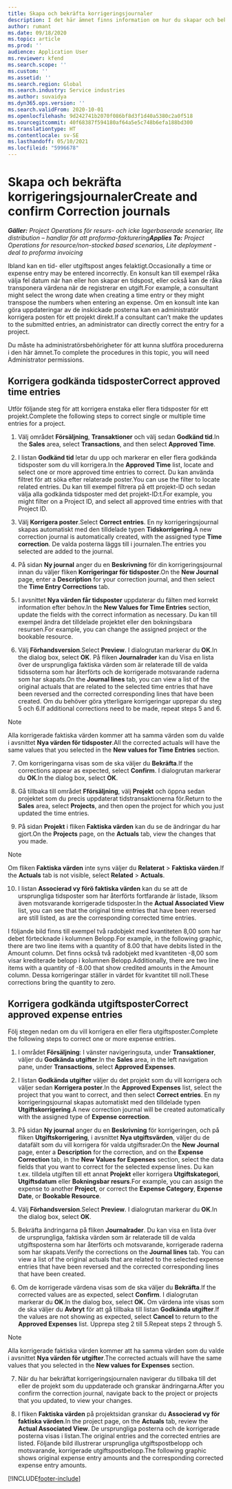 ```yaml
---
title: Skapa och bekräfta korrigeringsjournaler
description: I det här ämnet finns information om hur du skapar och bekräftar en korrigeringsjournal.
author: rumant
ms.date: 09/18/2020
ms.topic: article
ms.prod: ''
audience: Application User
ms.reviewer: kfend
ms.search.scope: ''
ms.custom: ''
ms.assetid: ''
ms.search.region: Global
ms.search.industry: Service industries
ms.author: suvaidya
ms.dyn365.ops.version: ''
ms.search.validFrom: 2020-10-01
ms.openlocfilehash: 9d242741b2070f086bf8d3f1d40a5380c2a0f518
ms.sourcegitcommit: 40f68387f594180af64a5e5c748b6efa188bd300
ms.translationtype: HT
ms.contentlocale: sv-SE
ms.lasthandoff: 05/10/2021
ms.locfileid: "5996678"
---
```

# <a name="create-and-confirm-correction-journals"></a><span data-ttu-id="7fff4-103">Skapa och bekräfta korrigeringsjournaler</span><span class="sxs-lookup"><span data-stu-id="7fff4-103">Create and confirm Correction journals</span></span>

<span data-ttu-id="7fff4-104">_**Gäller:** Project Operations för resurs- och icke lagerbaserade scenarier, lite distribution – handlar för att proforma-fakturering_</span><span class="sxs-lookup"><span data-stu-id="7fff4-104">_**Applies To:** Project Operations for resource/non-stocked based scenarios, Lite deployment - deal to proforma invoicing_</span></span>

<span data-ttu-id="7fff4-105">Ibland kan en tid- eller utgiftspost anges felaktigt.</span><span class="sxs-lookup"><span data-stu-id="7fff4-105">Occasionally a time or expense entry may be entered incorrectly.</span></span> <span data-ttu-id="7fff4-106">En konsult kan till exempel råka välja fel datum när han eller hon skapar en tidspost, eller också kan de råka transponera värdena när de registrerar en utgift.</span><span class="sxs-lookup"><span data-stu-id="7fff4-106">For example, a consultant might select the wrong date when creating a time entry or they might transpose the numbers when entering an expense.</span></span> <span data-ttu-id="7fff4-107">Om en konsult inte kan göra uppdateringar av de inskickade posterna kan en administratör korrigera posten för ett projekt direkt.</span><span class="sxs-lookup"><span data-stu-id="7fff4-107">If a consultant can’t make the updates to the submitted entries, an administrator can directly correct the entry for a project.</span></span>

<span data-ttu-id="7fff4-108">Du måste ha administratörsbehörigheter för att kunna slutföra procedurerna i den här ämnet.</span><span class="sxs-lookup"><span data-stu-id="7fff4-108">To complete the procedures in this topic, you will need Administrator permissions.</span></span>

## <a name="correct-approved-time-entries"></a><span data-ttu-id="7fff4-109">Korrigera godkända tidsposter</span><span class="sxs-lookup"><span data-stu-id="7fff4-109">Correct approved time entries</span></span>     

<span data-ttu-id="7fff4-110">Utför följande steg för att korrigera enstaka eller flera tidsposter för ett projekt.</span><span class="sxs-lookup"><span data-stu-id="7fff4-110">Complete the following steps to correct single or multiple time entries for a project.</span></span>

1. <span data-ttu-id="7fff4-111">Välj området **Försäljning**, **Transaktioner** och välj sedan **Godkänd tid**.</span><span class="sxs-lookup"><span data-stu-id="7fff4-111">In the **Sales** area, select **Transactions**, and then select **Approved Time**.</span></span> 

2. <span data-ttu-id="7fff4-112">I listan **Godkänd tid** letar du upp och markerar en eller flera godkända tidsposter som du vill korrigera.</span><span class="sxs-lookup"><span data-stu-id="7fff4-112">In the **Approved Time** list, locate and select one or more approved time entries to correct.</span></span> <span data-ttu-id="7fff4-113">Du kan använda filtret för att söka efter relaterade poster.</span><span class="sxs-lookup"><span data-stu-id="7fff4-113">You can use the filter to locate related entries.</span></span> <span data-ttu-id="7fff4-114">Du kan till exempel filtrera på ett projekt-ID och sedan välja alla godkända tidsposter med det projekt-ID:t.</span><span class="sxs-lookup"><span data-stu-id="7fff4-114">For example, you might filter on a Project ID, and select all approved time entries with that Project ID.</span></span>

3. <span data-ttu-id="7fff4-115">Välj **Korrigera poster**.</span><span class="sxs-lookup"><span data-stu-id="7fff4-115">Select **Correct entries**.</span></span> <span data-ttu-id="7fff4-116">En ny korrigeringsjournal skapas automatiskt med den tilldelade typen **Tidskorrigering**.</span><span class="sxs-lookup"><span data-stu-id="7fff4-116">A new correction journal is automatically created, with the assigned type **Time correction**.</span></span> <span data-ttu-id="7fff4-117">De valda posterna läggs till i journalen.</span><span class="sxs-lookup"><span data-stu-id="7fff4-117">The entries you selected are added to the journal.</span></span> 

4. <span data-ttu-id="7fff4-118">På sidan **Ny journal** anger du en **Beskrivning** för din korrigeringsjournal innan du väljer fliken **Korrigeringar för tidsposter**.</span><span class="sxs-lookup"><span data-stu-id="7fff4-118">On the **New Journal** page, enter a **Description** for your correction journal, and then select the **Time Entry Corrections** tab.</span></span>  

5. <span data-ttu-id="7fff4-119">I avsnittet **Nya värden får tidsposter** uppdaterar du fälten med korrekt information efter behov.</span><span class="sxs-lookup"><span data-stu-id="7fff4-119">In the **New Values for Time Entries** section, update the fields with the correct information as necessary.</span></span> <span data-ttu-id="7fff4-120">Du kan till exempel ändra det tilldelade projektet eller den bokningsbara resursen.</span><span class="sxs-lookup"><span data-stu-id="7fff4-120">For example, you can change the assigned project or the bookable resource.</span></span>

6. <span data-ttu-id="7fff4-121">Välj **Förhandsversion**.</span><span class="sxs-lookup"><span data-stu-id="7fff4-121">Select **Preview**.</span></span> <span data-ttu-id="7fff4-122">I dialogrutan markerar du **OK**.</span><span class="sxs-lookup"><span data-stu-id="7fff4-122">In the dialog box, select **OK**.</span></span> <span data-ttu-id="7fff4-123">På fliken **Journalrader** kan du Visa en lista över de ursprungliga faktiska värden som är relaterade till de valda tidssoterna som har återförts och de korrigerade motsvarande raderna som har skapats.</span><span class="sxs-lookup"><span data-stu-id="7fff4-123">On the **Journal lines** tab, you can view a list of the original actuals that are related to the selected time entries that have been reversed and the corrected corresponding lines that have been created.</span></span> <span data-ttu-id="7fff4-124">Om du behöver göra ytterligare korrigeringar upprepar du steg 5 och 6.</span><span class="sxs-lookup"><span data-stu-id="7fff4-124">If additional corrections need to be made, repeat steps 5 and 6.</span></span> 

> [!NOTE]
> <span data-ttu-id="7fff4-125">Alla korrigerade faktiska värden kommer att ha samma värden som du valde i avsnittet **Nya värden för tidsposter**.</span><span class="sxs-lookup"><span data-stu-id="7fff4-125">All the corrected actuals will have the same values that you selected in the **New values for Time Entries** section.</span></span>

7. <span data-ttu-id="7fff4-126">Om korrigeringarna visas som de ska väljer du **Bekräfta**.</span><span class="sxs-lookup"><span data-stu-id="7fff4-126">If the corrections appear as expected, select **Confirm**.</span></span> <span data-ttu-id="7fff4-127">I dialogrutan markerar du **OK**.</span><span class="sxs-lookup"><span data-stu-id="7fff4-127">In the dialog box, select **OK**.</span></span>

8. <span data-ttu-id="7fff4-128">Gå tillbaka till området **Fförsäljning**, välj **Projekt** och öppna sedan projektet som du precis uppdaterat tidstransaktionerna för.</span><span class="sxs-lookup"><span data-stu-id="7fff4-128">Return to the **Sales** area, select **Projects**, and then open the project for which you just updated the time entries.</span></span> 

9. <span data-ttu-id="7fff4-129">På sidan **Projekt** i fliken **Faktiska värden** kan du se de ändringar du har gjort.</span><span class="sxs-lookup"><span data-stu-id="7fff4-129">On the **Projects** page, on the **Actuals** tab, view the changes that you made.</span></span> 

> [!NOTE]
> <span data-ttu-id="7fff4-130">Om fliken **Faktiska värden** inte syns väljer du **Relaterat** > **Faktiska värden**.</span><span class="sxs-lookup"><span data-stu-id="7fff4-130">If the **Actuals** tab is not visible, select **Related** > **Actuals**.</span></span>  

10. <span data-ttu-id="7fff4-131">I listan **Associerad vy förö faktiska värden** kan du se att de ursprungliga tidsposter som har återförts fortfarande är listade, liksom även motsvarande korrigerade tidsposter.</span><span class="sxs-lookup"><span data-stu-id="7fff4-131">In the **Actual Associated View** list, you can see that the original time entries that have been reversed are still listed, as are the corresponding corrected time entries.</span></span> 

<span data-ttu-id="7fff4-132">I följande bild finns till exempel två radobjekt med kvantiteten 8,00 som har debet förtecknade i kolumnen Belopp.</span><span class="sxs-lookup"><span data-stu-id="7fff4-132">For example, in the following graphic, there are two line items with a quantity of 8.00 that have debits listed in the Amount column.</span></span> <span data-ttu-id="7fff4-133">Det finns också två radobjekt med kvantiteten -8,00 som visar krediterade belopp i kolumnen Belopp.</span><span class="sxs-lookup"><span data-stu-id="7fff4-133">Additionally, there are two line items with a quantity of -8.00 that show credited amounts in the Amount column.</span></span> <span data-ttu-id="7fff4-134">Dessa korrigeringar ställer in värdet för kvantitet till noll.</span><span class="sxs-lookup"><span data-stu-id="7fff4-134">These corrections bring the quantity to zero.</span></span>

 
## <a name="correct-approved-expense-entries"></a><span data-ttu-id="7fff4-135">Korrigera godkända utgiftsposter</span><span class="sxs-lookup"><span data-stu-id="7fff4-135">Correct approved expense entries</span></span>

<span data-ttu-id="7fff4-136">Följ stegen nedan om du vill korrigera en eller flera utgiftsposter.</span><span class="sxs-lookup"><span data-stu-id="7fff4-136">Complete the following steps to correct one or more expense entries.</span></span> 

1. <span data-ttu-id="7fff4-137">I området **Försäljning**: I vänster navigeringsuta, under **Transaktioner**, väljer du **Godkända utgifter**.</span><span class="sxs-lookup"><span data-stu-id="7fff4-137">In the **Sales** area, in the left navigation pane, under **Transactions**, select **Approved Expenses**.</span></span>

2. <span data-ttu-id="7fff4-138">I listan **Godkända utgifter** väljer du det projekt som du vill korrigera och väljer sedan **Korrigera poster**.</span><span class="sxs-lookup"><span data-stu-id="7fff4-138">In the **Approved Expenses** list, select the project that you want to correct, and then select **Correct entries**.</span></span> <span data-ttu-id="7fff4-139">En ny korrigeringsjournal skapas automatiskt med den tilldelade typen **Utgiftskorrigering**.</span><span class="sxs-lookup"><span data-stu-id="7fff4-139">A new correction journal will be created automatically with the assigned type of **Expense correction**.</span></span> 

3. <span data-ttu-id="7fff4-140">På sidan **Ny journal** anger du en **Beskrivning** för korrigeringen, och på fliken **Utgiftskorrigering**, i avsnittet **Nya utgiftsvärden**, väljer du de datafält som du vill korrigera för valda utgiftsrader.</span><span class="sxs-lookup"><span data-stu-id="7fff4-140">On the **New Journal** page, enter a **Description** for the correction, and on the **Expense Correction** tab, in the **New Values for Expenses** section, select the data fields that you want to correct for the selected expense lines.</span></span> <span data-ttu-id="7fff4-141">Du kan t.ex. tilldela utgiften till ett annat **Projekt** eller korrigera **Utgiftskategori**, **Utgiftsdatum** eller **Bokningsbar resurs**.</span><span class="sxs-lookup"><span data-stu-id="7fff4-141">For example, you can assign the expense to another **Project**, or correct the **Expense Category**, **Expense Date**, or **Bookable Resource**.</span></span>

4. <span data-ttu-id="7fff4-142">Välj **Förhandsversion**.</span><span class="sxs-lookup"><span data-stu-id="7fff4-142">Select **Preview**.</span></span> <span data-ttu-id="7fff4-143">I dialogrutan markerar du **OK**.</span><span class="sxs-lookup"><span data-stu-id="7fff4-143">In the dialog box, select **OK**.</span></span> 

5. <span data-ttu-id="7fff4-144">Bekräfta ändringarna på fliken **Journalrader**. Du kan visa en lista över de ursprungliga, faktiska värden som är relaterade till de valda utgiftsposterna som har återförts och motsvarande, korrigerade raderna som har skapats.</span><span class="sxs-lookup"><span data-stu-id="7fff4-144">Verify the corrections on the **Journal lines** tab. You can view a list of the original actuals that are related to the selected expense entries that have been reversed and the corrected corresponding lines that have been created.</span></span>

6. <span data-ttu-id="7fff4-145">Om de korrigerade värdena visas som de ska väljer du **Bekräfta**.</span><span class="sxs-lookup"><span data-stu-id="7fff4-145">If the corrected values are as expected, select **Confirm**.</span></span> <span data-ttu-id="7fff4-146">I dialogrutan markerar du **OK**.</span><span class="sxs-lookup"><span data-stu-id="7fff4-146">In the dialog box, select **OK.**</span></span> <span data-ttu-id="7fff4-147">Om värdena inte visas som de ska väljer du **Avbryt** för att gå tillbaka till listan **Godkända utgifter**.</span><span class="sxs-lookup"><span data-stu-id="7fff4-147">If the values are not showing as expected, select **Cancel** to return to the **Approved Expenses** list.</span></span> <span data-ttu-id="7fff4-148">Upprepa steg 2 till 5.</span><span class="sxs-lookup"><span data-stu-id="7fff4-148">Repeat steps 2 through 5.</span></span> 

> [!NOTE]
> <span data-ttu-id="7fff4-149">Alla korrigerade faktiska värden kommer att ha samma värden som du valde i avsnittet **Nya värden för utgifter**.</span><span class="sxs-lookup"><span data-stu-id="7fff4-149">The corrected actuals will have the same values that you selected in the **New values for Expenses** section.</span></span>

7. <span data-ttu-id="7fff4-150">När du har bekräftat korrigeringsjournalen navigerar du tillbaka till det eller de projekt som du uppdaterade och granskar ändringarna.</span><span class="sxs-lookup"><span data-stu-id="7fff4-150">After you confirm the correction journal, navigate back to the project or projects that you updated, to view your changes.</span></span>  

8. <span data-ttu-id="7fff4-151">I fliken **Faktiska värden** på projektsidan granskar du **Associerad vy för faktiska värden**.</span><span class="sxs-lookup"><span data-stu-id="7fff4-151">In the project page, on the **Actuals** tab, review the **Actual Associated View**.</span></span> <span data-ttu-id="7fff4-152">De ursprungliga posterna och de korrigerade posterna visas i listan.</span><span class="sxs-lookup"><span data-stu-id="7fff4-152">The original entries and the corrected entries are listed.</span></span> <span data-ttu-id="7fff4-153">Följande bild illustrerar ursprungliga utgiftspostbelopp och motsvarande, korrigerade utgiftspostbelopp.</span><span class="sxs-lookup"><span data-stu-id="7fff4-153">The following graphic shows original expense entry amounts and the corresponding corrected expense entry amounts.</span></span> 




[!INCLUDE[footer-include](../includes/footer-banner.md)]